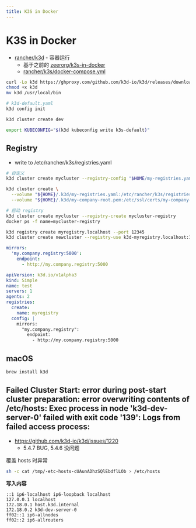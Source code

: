 ```yaml
---
title: K3S in Docker
---
```


# K3S in Docker

- [rancher/k3d](https://github.com/rancher/k3d) - 容器运行
  - 基于之前的 [zeerorg/k3s-in-docker](https://github.com/zeerorg/k3s-in-docker)
  - [rancher/k3s/docker-compose.yml](https://github.com/rancher/k3s/blob/master/docker-compose.yml)

```bash
curl -Lo k3d https://ghproxy.com/github.com/k3d-io/k3d/releases/download/v5.4.7/k3d-linux-arm64
chmod +x k3d
mv k3d /usr/local/bin

# k3d-default.yaml
k3d config init

k3d cluster create dev

export KUBECONFIG="$(k3d kubeconfig write k3s-default)"
```

## Registry

- write to /etc/rancher/k3s/registries.yaml

```bash
# 自定义
k3d cluster create mycluster --registry-config "$HOME/my-registries.yaml"

k3d cluster create \
  --volume "${HOME}/.k3d/my-registries.yaml:/etc/rancher/k3s/registries.yaml" \
  --volume "${HOME}/.k3d/my-company-root.pem:/etc/ssl/certs/my-company-root.pem"

# 启动 registry
k3d cluster create mycluster --registry-create mycluster-registry
docker ps -f name=mycluster-registry

k3d registry create myregistry.localhost --port 12345
k3d cluster create newcluster --registry-use k3d-myregistry.localhost:12345
```

```yaml
mirrors:
  'my.company.registry:5000':
    endpoint:
      - http://my.company.registry:5000
```

```yaml
apiVersion: k3d.io/v1alpha3
kind: Simple
name: test
servers: 1
agents: 2
registries:
  create:
    name: myregistry
  config: |
    mirrors:
      "my.company.registry":
        endpoint:
          - http://my.company.registry:5000
```

## macOS

```bash
brew install k3d
```

## Failed Cluster Start: error during post-start cluster preparation: error overwriting contents of /etc/hosts: Exec process in node 'k3d-dev-server-0' failed with exit code '139': Logs from failed access process:

- https://github.com/k3d-io/k3d/issues/1220
  - 5.4.7 BUG, 5.4.6 没问题


覆盖 hosts 时异常

```bash
sh -c cat /tmp/-etc-hosts-cUAunADhzSQlEbdflLOb > /etc/hosts
```

**写入内容**

```hosts
::1 ip6-localhost ip6-loopback localhost
127.0.0.1 localhost
172.18.0.1 host.k3d.internal
172.18.0.2 k3d-dev-server-0
ff02::1 ip6-allnodes
ff02::2 ip6-allrouters
```
